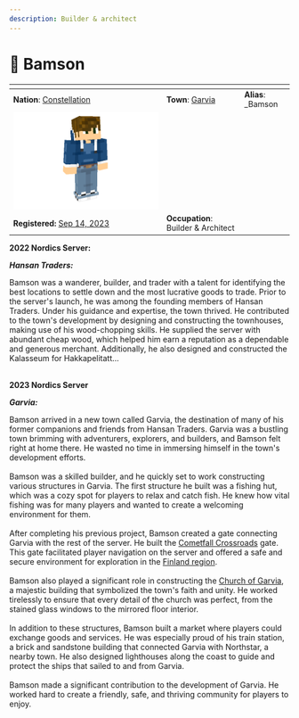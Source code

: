 ```yaml
---
description: Builder & architect
---
```


# 👤 Bamson



<table data-view="cards"><thead><tr><th></th><th></th><th></th></tr></thead><tbody><tr><td><strong>Nation</strong>: <a href="../../../../nations/present-nations/constellation.md">Constellation</a></td><td><strong>Town</strong>: <a href="../">Garvia</a></td><td><strong>Alias</strong>: _Bamson</td></tr><tr><td><img src="../../../../../.gitbook/assets/download (2).png" alt="" data-size="original"></td><td></td><td></td></tr><tr><td><strong>Registered:</strong> <a href="../../../../../additional-guides-and-commands/others/server-dates/september-23/september-14-2023.md">Sep 14, 2023</a></td><td><strong>Occupation</strong>: Builder &#x26; Architect</td><td></td></tr></tbody></table>

**2022 Nordics Server:**&#x20;

_**Hansan Traders:**_

Bamson was a wanderer, builder, and trader with a talent for identifying the best locations to settle down and the most lucrative goods to trade. Prior to the server's launch, he was among the founding members of Hansan Traders. Under his guidance and expertise, the town thrived. He contributed to the town's development by designing and constructing the townhouses, making use of his wood-chopping skills. He supplied the server with abundant cheap wood, which helped him earn a reputation as a dependable and generous merchant. Additionally, he also designed and constructed the Kalasseum for Hakkapelitatt...

\
**2023 Nordics Server**

_**Garvia:**_

Bamson arrived in a new town called Garvia, the destination of many of his former companions and friends from Hansan Traders. Garvia was a bustling town brimming with adventurers, explorers, and builders, and Bamson felt right at home there. He wasted no time in immersing himself in the town's development efforts.\
\
Bamson was a skilled builder, and he quickly set to work constructing various structures in Garvia. The first structure he built was a fishing hut, which was a cozy spot for players to relax and catch fish. He knew how vital fishing was for many players and wanted to create a welcoming environment for them.\
\
After completing his previous project, Bamson created a gate connecting Garvia with the rest of the server. He built the [Cometfall Crossroads](../cometfall-crossroads.md) gate. This gate facilitated player navigation on the server and offered a safe and secure environment for exploration in the [Finland region](../../).\
\
Bamson also played a significant role in constructing the [Church of Garvia](../church-of-garvia.md), a majestic building that symbolized the town's faith and unity. He worked tirelessly to ensure that every detail of the church was perfect, from the stained glass windows to the mirrored floor interior.\
\
In addition to these structures, Bamson built a market where players could exchange goods and services. He was especially proud of his train station, a brick and sandstone building that connected Garvia with Northstar, a nearby town. He also designed lighthouses along the coast to guide and protect the ships that sailed to and from Garvia.\
\
Bamson made a significant contribution to the development of Garvia. He worked hard to create a friendly, safe, and thriving community for players to enjoy.
